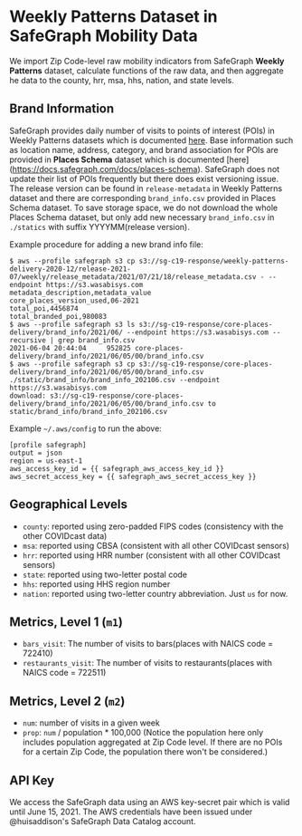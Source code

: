 # Weekly Patterns Dataset in SafeGraph Mobility Data

We import Zip Code-level raw mobility indicators from SafeGraph **Weekly 
Patterns** dataset, calculate functions of the raw data, and then aggregate 
he data to the county, hrr, msa, hhs, nation, and state levels.

## Brand Information
SafeGraph provides daily number of visits to points of interest (POIs) in Weekly
Patterns datasets which is documented [here](https://docs.safegraph.com/docs/weekly-patterns).
Base information such as location name, address, category, and brand association 
for POIs are provided in **Places Schema** dataset which is documented [here]
(https://docs.safegraph.com/docs/places-schema). SafeGraph does not update their
list of POIs frequently but there does exist versioning issue. The release 
version can be found in `release-metadata` in Weekly Patterns dataset and there
are corresponding `brand_info.csv` provided in Places Schema dataset. To save 
storage space, we do not download the whole Places Schema dataset, but only add 
new necessary `brand_info.csv` in `./statics` with suffix YYYYMM(release version).


Example procedure for adding a new brand info file:

```{bash}
$ aws --profile safegraph s3 cp s3://sg-c19-response/weekly-patterns-delivery-2020-12/release-2021-07/weekly/release_metadata/2021/07/21/18/release_metadata.csv - --endpoint https://s3.wasabisys.com
metadata_description,metadata_value
core_places_version_used,06-2021
total_poi,4456874
total_branded_poi,980083
$ aws --profile safegraph s3 ls s3://sg-c19-response/core-places-delivery/brand_info/2021/06/ --endpoint https://s3.wasabisys.com --recursive | grep brand_info.csv
2021-06-04 20:44:04     952825 core-places-delivery/brand_info/2021/06/05/00/brand_info.csv
$ aws --profile safegraph s3 cp s3://sg-c19-response/core-places-delivery/brand_info/2021/06/05/00/brand_info.csv ./static/brand_info/brand_info_202106.csv --endpoint https://s3.wasabisys.com
download: s3://sg-c19-response/core-places-delivery/brand_info/2021/06/05/00/brand_info.csv to static/brand_info/brand_info_202106.csv
```

Example `~/.aws/config` to run the above:

```
[profile safegraph]
output = json
region = us-east-1
aws_access_key_id = {{ safegraph_aws_access_key_id }}
aws_secret_access_key = {{ safegraph_aws_secret_access_key }}
```

## Geographical Levels
* `county`: reported using zero-padded FIPS codes (consistency with the 
            other COVIDcast data)
* `msa`: reported using CBSA (consistent with all other COVIDcast sensors)
* `hrr`: reported using HRR number (consistent with all other COVIDcast sensors)
* `state`: reported using two-letter postal code
* `hhs`: reported using HHS region number
* `nation`: reported using two-letter country abbreviation. Just `us` for now.

## Metrics,  Level 1 (`m1`)
* `bars_visit`: The number of visits to bars(places with NAICS code = 722410)
* `restaurants_visit`: The number of visits to restaurants(places with NAICS 
                            code = 722511)

## Metrics, Level 2 (`m2`)
* `num`: number of visits in a given week
* `prop`: `num` / population * 100,000 (Notice the population here only includes 
population aggregated at Zip Code level. If there are no POIs for a certain 
Zip Code, the population there won't be considered.)


## API Key

We access the SafeGraph data using an AWS key-secret pair which is valid
until June 15, 2021.  The AWS credentials have been issued under
@huisaddison's SafeGraph Data Catalog account.

